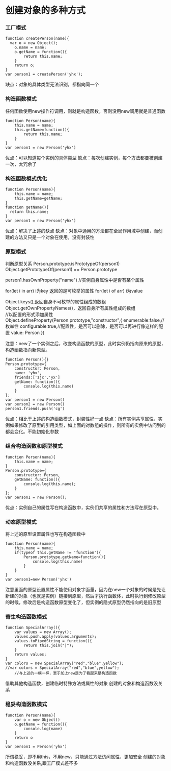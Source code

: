 # 创建对象的多种方式



### 工厂模式  

```
function createPerson(name){
  var o = new Object();
	o.name = name;
	o.getName = function(){
		return this.name;
	}
	return o;
}
var person1 = createPerson('yhx');  
```



缺点：对象的具体类型无法识别，都指向同一个

### 构造函数模式

任何函数使用new操作符调用，则就是构造函数，否则没用new调用就是普通函数  

```
function Person(name){
	this.name = name;
	this.getName=function(){
		return this.name;
	}
}
var person1 = new Person('yhx')
```

优点：可以知道每个实例的具体类型
缺点：每次创建实例，每个方法都要被创建一次，太冗余了  

### 构造函数模式优化

```
function Person(name){
	this.name = name;
	this.getName=getName;
}
function getName(){
  return this.name;
}
var person1 = new Person('yhx')
```

优点：解决了上述的缺点
缺点：对象中通用的方法都在全局作用域中创建，而创建的方法又只是一个对象在使用，没有封装性   

### 原型模式

判断原型关系
Person.prototype.isPrototypeOf(person1)
Object.getPrototypeOf(person1) == Person.prototype

person1.hasOwnProperty("name") //实例自身属性中是否有某个属性

for(let i in arr) i为key  返回的是可枚举的属性
for(let i of arr) i为value

Object.keys(),返回自身不可枚举的属性组成的数组  
Object.getOwnPropertyNames()，返回自身所有属性组成的数组  
//以配置的形式添加属性  
Object.defineProperty(Person.prototype,"constructor",{
​	enumerable:false,//枚举性
​	configurable:true,//配置性，是否可以删除，是否可以再进行像这样的配置
​	value: Person
})

注意：new了一个实例之后，改变构造函数的原型，此时实例仍指向原来的原型，构造函数指向新原型。

```
function Person(){}
Person.prototype={
	constructor: Person,
	name: 'yhx',
	friends:['zjc','yx']
	getName: function(){
		console.log(this.name)
	}
};
var person1 = new Person()
var person2 = new Person()
person1.friends.push('cg')
```

优点：相比于上述的构造函数模式，封装性好一点
缺点：所有实例共享属性，实例如果修改了原型的引用类型，如上面的对数组的操作，则所有的实例中访问到的都会变化。不能初始化参数  

### 组合构造函数和原型模式  

```
function Person(name){
	this.name = name;
}
Person.prototype={
	constructor: Person,
	getName: function(){
		console.log(this.name);
	}
};
var person1 = new Person();
```

优点：实例自己的属性写在构造函数中，实例们共享的属性和方法写在原型中。  

### 动态原型模式  
将上述的原型设置属性也写在构造函数中  

```
function Person(name){
	this.name = name;
	if(typeof this.getName != 'function'){
		Person.prototype.getName=function(){
			console.log(this.name)
		}
	}
}
var person1=new Person('yhx')
```

注意里面的原型设置属性不能使用对象字面量，因为在new一个对象的时候是先让新建的对象（也就是实例）链接到原型，然后才执行函数体，此时执行到修改原型的时候，修改后是构造函数原型变化了，但实例的隐式原型仍然指向的是旧原型  

### 寄生构造函数模式  

```
function SpecialArray(){
	var values = new Array();
	values.push.apply(values,arguments);
	values.toPipedString = function(){
		return this.join("|");
	}
	return values;
}
var colors = new SpecialArray("red","blue",yellow");
//var colors = SpecialArray("red","blue",yellow"); 
	//与上述的一模一样，至于加上new是为了看起来是构造函数
```

借助其他构造函数，创建临时特殊方法或属性的对象
创建的对象和构造函数没关系  

### 稳妥构造函数模式  

```
function Person(name){
	var o = new Object()
	o.getName = function(){
		console.log(name)
	}
	return o
}
var person1 = Person('yhx')
```

所谓稳妥，即不用this，不用new，只能通过方法访问属性，更加安全
创建的对象和构造函数没关系,跟工厂模式差不多